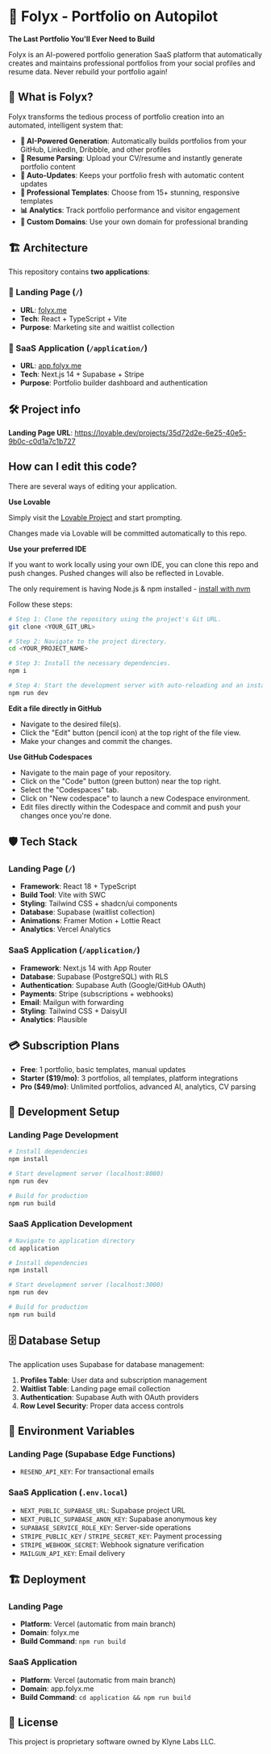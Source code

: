 # 🚀 Folyx - Portfolio on Autopilot

**The Last Portfolio You'll Ever Need to Build**

Folyx is an AI-powered portfolio generation SaaS platform that automatically creates and maintains professional portfolios from your social profiles and resume data. Never rebuild your portfolio again!

## 🌟 What is Folyx?

Folyx transforms the tedious process of portfolio creation into an automated, intelligent system that:

- **🤖 AI-Powered Generation**: Automatically builds portfolios from your GitHub, LinkedIn, Dribbble, and other profiles
- **📄 Resume Parsing**: Upload your CV/resume and instantly generate portfolio content
- **🔄 Auto-Updates**: Keeps your portfolio fresh with automatic content updates
- **🎨 Professional Templates**: Choose from 15+ stunning, responsive templates
- **📊 Analytics**: Track portfolio performance and visitor engagement
- **🔗 Custom Domains**: Use your own domain for professional branding

## 🏗️ Architecture

This repository contains **two applications**:

### 📱 Landing Page (`/`)
- **URL**: [folyx.me](https://folyx.me)
- **Tech**: React + TypeScript + Vite
- **Purpose**: Marketing site and waitlist collection

### 💼 SaaS Application (`/application/`)
- **URL**: [app.folyx.me](https://app.folyx.me) 
- **Tech**: Next.js 14 + Supabase + Stripe
- **Purpose**: Portfolio builder dashboard and authentication

## 🛠️ Project info

**Landing Page URL**: https://lovable.dev/projects/35d72d2e-6e25-40e5-9b0c-c0d1a7c1b727

## How can I edit this code?

There are several ways of editing your application.

**Use Lovable**

Simply visit the [Lovable Project](https://lovable.dev/projects/35d72d2e-6e25-40e5-9b0c-c0d1a7c1b727) and start prompting.

Changes made via Lovable will be committed automatically to this repo.

**Use your preferred IDE**

If you want to work locally using your own IDE, you can clone this repo and push changes. Pushed changes will also be reflected in Lovable.

The only requirement is having Node.js & npm installed - [install with nvm](https://github.com/nvm-sh/nvm#installing-and-updating)

Follow these steps:

```sh
# Step 1: Clone the repository using the project's Git URL.
git clone <YOUR_GIT_URL>

# Step 2: Navigate to the project directory.
cd <YOUR_PROJECT_NAME>

# Step 3: Install the necessary dependencies.
npm i

# Step 4: Start the development server with auto-reloading and an instant preview.
npm run dev
```

**Edit a file directly in GitHub**

- Navigate to the desired file(s).
- Click the "Edit" button (pencil icon) at the top right of the file view.
- Make your changes and commit the changes.

**Use GitHub Codespaces**

- Navigate to the main page of your repository.
- Click on the "Code" button (green button) near the top right.
- Select the "Codespaces" tab.
- Click on "New codespace" to launch a new Codespace environment.
- Edit files directly within the Codespace and commit and push your changes once you're done.

## 🛡️ Tech Stack

### Landing Page (`/`)
- **Framework**: React 18 + TypeScript
- **Build Tool**: Vite with SWC
- **Styling**: Tailwind CSS + shadcn/ui components
- **Database**: Supabase (waitlist collection)
- **Animations**: Framer Motion + Lottie React
- **Analytics**: Vercel Analytics

### SaaS Application (`/application/`)
- **Framework**: Next.js 14 with App Router
- **Database**: Supabase (PostgreSQL) with RLS
- **Authentication**: Supabase Auth (Google/GitHub OAuth)
- **Payments**: Stripe (subscriptions + webhooks)
- **Email**: Mailgun with forwarding
- **Styling**: Tailwind CSS + DaisyUI
- **Analytics**: Plausible

## 💳 Subscription Plans

- **Free**: 1 portfolio, basic templates, manual updates
- **Starter ($19/mo)**: 3 portfolios, all templates, platform integrations
- **Pro ($49/mo)**: Unlimited portfolios, advanced AI, analytics, CV parsing

## 🚀 Development Setup

### Landing Page Development
```bash
# Install dependencies
npm install

# Start development server (localhost:8080)
npm run dev

# Build for production
npm run build
```

### SaaS Application Development
```bash
# Navigate to application directory
cd application

# Install dependencies
npm install

# Start development server (localhost:3000)
npm run dev

# Build for production
npm run build
```

## 🗄️ Database Setup

The application uses Supabase for database management:

1. **Profiles Table**: User data and subscription management
2. **Waitlist Table**: Landing page email collection
3. **Authentication**: Supabase Auth with OAuth providers
4. **Row Level Security**: Proper data access controls

## 📧 Environment Variables

### Landing Page (Supabase Edge Functions)
- `RESEND_API_KEY`: For transactional emails

### SaaS Application (`.env.local`)
- `NEXT_PUBLIC_SUPABASE_URL`: Supabase project URL
- `NEXT_PUBLIC_SUPABASE_ANON_KEY`: Supabase anonymous key
- `SUPABASE_SERVICE_ROLE_KEY`: Server-side operations
- `STRIPE_PUBLIC_KEY` / `STRIPE_SECRET_KEY`: Payment processing
- `STRIPE_WEBHOOK_SECRET`: Webhook signature verification
- `MAILGUN_API_KEY`: Email delivery

## 🏗️ Deployment

### Landing Page
- **Platform**: Vercel (automatic from main branch)
- **Domain**: folyx.me
- **Build Command**: `npm run build`

### SaaS Application  
- **Platform**: Vercel (automatic from main branch)
- **Domain**: app.folyx.me
- **Build Command**: `cd application && npm run build`

## 📝 License

This project is proprietary software owned by Klyne Labs LLC.
